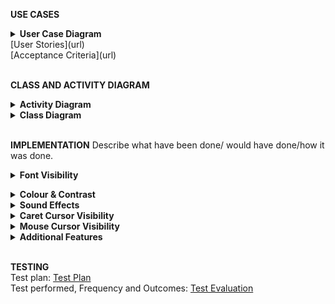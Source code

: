 **USE CASES**  
<details><summary><b>User Case Diagram</b></summary>
![HEAT_user_case](uploads/2bea741c67418d3bf300a8089d0b1b4f/HEAT_user_case.jpg)</details>
[User Stories](url)<br>  
[Acceptance Criteria](url)<br>
  
<br>**CLASS AND ACTIVITY DIAGRAM**
<details><summary><b>Activity Diagram</b></summary><br>
![HEAT_action_process](uploads/1d07110fc77a5fa4b1f37edd45a8aca2/HEAT_action_process.jpg)</details>
<details><summary><b>Class Diagram</b></summary>
![HEAT_class_diagram](uploads/3097e9933fe380a5150d54e3325da0b7/HEAT_class_diagram.jpg)</details><br>  

**IMPLEMENTATION** Describe what have been done/ would have done/how it was done.   

<details><summary><b>Font Visibility</b></summary><br>

Font size and type specification within the program is distributed and implemented using several methods. The font specifications needed to be amended in the SettingsManager, WindowManager, MainMenu and OptionsWindow classes. The object of the amendment was to either change existing code, adapt code or add code.The implementation of existing fonts was fragmented and distributed in an appararently haphazard manner. This may be explained because when writing the original code the coders were unaware that subsequently a team would be changing the font type and sizes.<br>

In the SettingsManager class two lines of code were amended to increase the font size to 20. In the WindowManager class one line of code was added using setFont from the java.awt.Font API, changing the font size. In the MainMenu class numerous lines of code were amended to the new font. It was also necessary to amend the code for the undo and redo options (Using JFrame) in order to change the font (JMenuItem). In the OptionsWindow class numerous lines of code had to be adapted. The code used the JLabel method of JFrame. The original code did not include font details. This meant that every time text was displayed one line of existing code needed to be replaced by three.<br>

The amended code will result in larger text size and a font type that is easier to read, by visually impaired users. The implementation has been partially successful with most text changed to Arial and a high font size. There are a number of areas where it was not possible to change the font type or size, for example in pre-filled forms, option tab buttons and the font type in the editor and console windows.The implementation of these items would need considerable research to understand how they are implemented in order to amend the font size and type.</details>


<details><summary><b>Colour & Contrast</b></summary><br>



There are three main windows in the UI, the editor, console, and tree views, along with an additional window for the help section, each of which was modified in its respective class. Each of the windows utilised Swing components, the methods of which were called upon to make the required background colour changes. The different Swing components have slightly varying methods for accessing and changing colours; the Eclipse method suggestion feature was utilised here to browse the available methods and find the appropriate call to make the required changes.  <br>

Some areas, such as the line number bar in the editor window, required changes to be made elsewhere in the program, including the text area defaults file and the text area painter file. The text and syntax highlighting colour changes also required changes in the syntax utilities file. During user testing further colour changes to the help screen and highlight bar were suggested, these changes were subsequently implemented. During this process the team used paired programming methods to achieve higher code quality and to allow each member to understand the changes being made by others.
</details>

<details><summary><b>Sound Effects</b></summary><br>

To implement the requirements of having sound effects played to signify success or failure of a program or command entered into the Haskell Interpreter involved using the ConsoleWindow.java class and writing a new method called playSound() to play each sound based on certain events.
There is a method inside the ConsoleWndow.java class which calls the Haskell Interpreter to retrieve error information. This method contains a variable called ‘error’ that is incremented every time an error is returned. This was used to determine which sound effect should be triggered by calling the playSound() method with the sound effect name as a parameter of type String. If the error is zero then success sound is triggered, otherwise the failure sound is triggered.
To create the playSound() method 2 javax classes were utilised. These were javax.sound.sampled.AudioSystem and javax.sound.sampled.Clip. More specifically AudioSystem.getAudioInputStream() was used to retrieve a handle to the audio system, and Clip.open() and Clip.start() were used respectively to open and play a sound clip.

To retrieve the file path of the audio files independently of the computer that is being used, it was necessary to use the ClassLoader class which is part of the java.lang package. The String parameter that was passed to the playSound() method is for the name of the file to be found.
The audio files were downloaded from freesound.org
For future the improvements the playSound() method could be used to signify other notifications such as when a user hovers over a particular area.

</details>


<details><summary><b>Caret Cursor Visibility</b></summary><br>
To enhance the visiblility of the caret cursor it was necessary to write a new caret class which extends from the defaultCaret class, within the ConsoleWindow.java class. The code written is based on some code from there http://www.java2s.com/Code/Java/Swing-JFC/Acustomcaretclass.htm

The code was adapted to create a block using g.fillRect() method within the Graphics class, which is part of the java.awt package. The blink rate  and colour was also set using the setBlinkRate() of the current instance of the caret. The colour was also changed to white using Graphics.setColour().


</details>

<details><summary><b>Mouse Cursor Visibility</b></summary><br>
There are several classes that needed to be changed to implement the changing of the mouse cursor. These are EditorWindow.java WindowManager.java and ConsoleWindow.java.
In order to change the mouse cursor it was necessary to write a new mouse method that loads in the image to be used for the mouse cursor, and calls several methods to set the cursor to the new one.
The Images were created using logomakr.com website and then editing with Paint3d. The colours were also changed to aid visibility. 

Each window area has a different mouse cursor and so it was necessary to add the create cursor method into all relevant classes. It was not feasible to create one method and then call that from each class, since each window area had different ways of calling the system mouse methods. 

For improvement we would have allowed custom resizing of the cursors and also the ability to change the type of cursors.


</details>

<details><summary><b>Additional Features</b></summary><br>
In addition to the above features, some additional changes were made to improve the UI for visually impaired users. 

The icon size was changed in the resources class of the utils package. A line of code was added to the getIcon method which increases the size of the icons before they are returned.

To improve compatibility with screen readers the main menu items were given name attributes which can be accessed by screen reading software. In addition to this the ‘Program’ menu name was changed to the more conventional ‘File’ to assure consistency for users who rely on screen reading technology for navigation.


</details><br>

**TESTING**  
Test plan: [Test Plan](./Quality-Assurance)   
Test performed, Frequency and Outcomes: [Test Evaluation](./Quality-Assurance)  